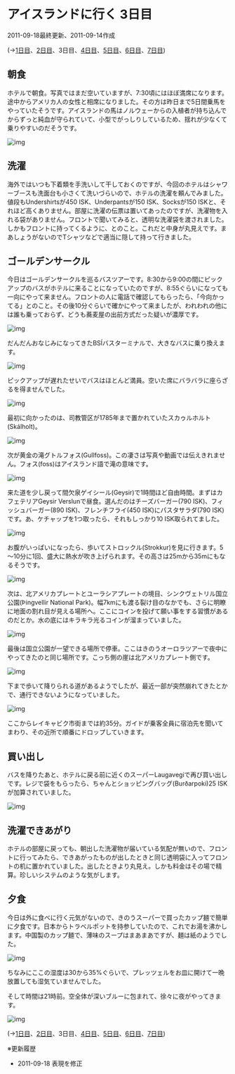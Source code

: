 # アイスランドに行く 3日目

2011-09-18最終更新、2011-09-14作成

(→[1日目](20110912.md)、[2日目](20110913.md)、3日目、[4日目](20110914a.md)、[5日目](20110915.md)、[6日目](20110916.md)、[7日目](20110917.md))

## 朝食

ホテルで朝食。写真ではまだ空いていますが、7:30頃にはほぼ満席になります。途中からアメリカ人の女性と相席になりました。その方は昨日まで5日間乗馬をやっていたそうです。アイスランドの馬はノルウェーからの入植者が持ち込んでからずっと純血が守られていて、小型でがっしりしているため、揺れが少なくて乗りやすいのだそうです。

![img](img/20110914-001.jpg)

## 洗濯

海外ではいつも下着類を手洗いして干しておくのですが、今回のホテルはシャワーブースも洗面台も小さくて洗いづらいので、ホテルの洗濯を頼んでみました。値段もUndershirtsが450 ISK、Underpantsが150 ISK、Socksが150 ISKと、それほど高くありません。部屋に洗濯の伝票は置いてあったのですが、洗濯物を入れる袋がありません。フロントで聞いてみると、透明な洗濯袋を渡されました。しかもフロントに持ってくるように、とのこと。これだと中身が丸見えです。まあしょうがないのでTシャツなどで適当に隠して持って行きました。

## ゴールデンサークル

今日はゴールデンサークルを巡るバスツアーです。8:30から9:00の間にピックアップのバスがホテルに来ることになっていたのですが、8:55ぐらいになっても一向にやって来ません。フロントの人に電話で確認してもらったら、「今向かってる」とのこと。その後10分ぐらいで確かにやって来ましたが、われわれの他には誰も乗っておらず、どうも蕎麦屋の出前方式だった疑いが濃厚です。

![img](img/20110914-002.jpg)

だんだんおなじみになってきたBSÍバスターミナルで、大きなバスに乗り換えます。

![img](img/20110914-003.jpg)

ピックアップが遅れたせいでバスはほとんど満員。空いた席にバラバラに座らざるを得ませんでした。

![img](img/20110914-004.jpg)

最初に向かったのは、司教管区が1785年まで置かれていたスカゥルホルト(Skálholt)。

![img](img/20110914-005.jpg)

次が黄金の滝グトルフォス(Gullfoss)。この凄さは写真や動画では伝えきれません。フォス(foss)はアイスランド語で滝の意味です。

![img](img/20110914-006.jpg)

来た道を少し戻って間欠泉ゲイシール(Geysir)で1時間ほど自由時間。まずはカフェテリアGeysir Verslunで昼食。選んだのはチーズバーガー(790 ISK)、フィッシュバーガー(890 ISK)、フレンチフライ(450 ISK)にパスタサラダ(790 ISK)です。あ、ケチャップを1つ取ったら、それもしっかり10 ISK取られてました。

![img](img/20110914-007.jpg)

お腹がいっぱいになったら、歩いてストロックル(Strokkur)を見に行きます。5～10分に1回、盛大に熱水が吹き上げられます。その高さは25mから35mにもなるそうです。

![img](img/20110914-008.jpg)

次は、北アメリカプレートとユーラシアプレートの境目、シンクヴェトリル国立公園(Þingvellir National Park)。幅7kmにも渡る裂け目のなかでも、さらに明瞭に地面の割れ目が見える場所へ。ここにコインを投げて願い事をする習慣があるのだとか。水の底にはキラキラ光るコインが溜まっていました。

![img](img/20110914-009.jpg)

最後は国立公園が一望できる場所で停車。ここはきのうオーロラツアーで夜中にやってきたのと同じ場所です。こっち側の崖は北アメリカプレート側です。

![img](img/20110914-010.jpg)

下まで歩いて降りられる道があるようでしたが、最近一部が突然崩れてきたとかで、通行できないようになっていました。

![img](img/20110914-011.jpg)

ここからレイキャビク市街までは約35分。ガイドが乗客全員に宿泊先を聞いてまわり、その近所で順番にドロップしていきます。

## 買い出し

バスを降りたあと、ホテルに戻る前に近くのスーパーLaugavegiで再び買い出しです。レジで袋をもらったら、ちゃんとショッピングバッグ(Burðarpoki)25 ISKが加算されていました。

![img](img/20110914-012.jpg)

## 洗濯できあがり

ホテルの部屋に戻っても、朝出した洗濯物が届いている気配が無いので、フロントに行ってみたら、できあがったものが出したときと同じ透明袋に入ってフロントの机に置かれていました。出したときより丸見え。しかも料金はその場で精算。珍しいシステムのような気がします。

## 夕食

今日は外に食べに行く元気がないので、きのうスーパーで買ったカップ麺で簡単に夕食です。日本からトラベルポットを持参していたので、これでお湯を沸かします。中国製のカップ麺で、薄味のスープはまあまあですが、麺は紙のようでした。

![img](img/20110914-013.jpg)

ちなみにここの湿度は30から35%ぐらいで、プレッツェルをお皿に開けて一晩放置しても湿気ていませんでした。

そして時間は21時前。空全体が深いブルーに包まれて、徐々に夜がやってきます。

![img](img/20110914-014.jpg)

(→[1日目](20110912.md)、[2日目](20110913.md)、3日目、[4日目](20110914a.md)、[5日目](20110915.md)、[6日目](20110916.md)、[7日目](20110917.md))

※更新履歴

- 2011-09-18 表現を修正

